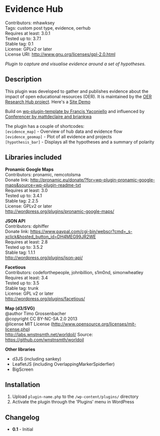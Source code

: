 Evidence Hub 
====
Contributors: mhawksey  
Tags: custom post type, evidence, oerhub   
Requires at least: 3.0.1  
Tested up to: 3.7.1  
Stable tag: 0.1    
License: GPLv2 or later  
License URI: http://www.gnu.org/licenses/gpl-2.0.html  

*Plugin to capture and visualise evidence around a set of hypotheses.*

Description
----

This plugin was developed to gather and publishes evidence about the impact of open educational resources (OER). It is maintained by the [OER Research Hub project](http://oerresearchhub.org/). Here's a [Site Demo](http://sites.hawksey.info/oerhub/)

Build on [wp-plugin-template by Francis Yaconiello](https://github.com/fyaconiello/wp_plugin_template) and influenced by [Conferencer by mattdeclaire and
briankwa](http://wordpress.org/plugins/conferencer/)

The plugin has a couple of shortcodes:  
`[evidence_map]` - Overview of hub data and evidence flow  
`[evidence_geomap]` - Plot of all evidence and projects  
`[hypothesis_bar]` - Displays all the hypotheses and a summary of polarity 


Libraries included
----

**Pronamic Google Maps**  
Contributors: pronamic, remcotolsma   
Donate link: http://pronamic.eu/donate/?for=wp-plugin-pronamic-google-maps&source=wp-plugin-readme-txt  
Requires at least: 3.0  
Tested up to: 3.4.1  
Stable tag: 2.2.5  
License: GPLv2 or later  
http://wordpress.org/plugins/pronamic-google-maps/  

**JSON API**  
Contributors: dphiffer  
Donate link: https://www.paypal.com/cgi-bin/webscr?cmd=_s-xclick&hosted_button_id=DH4MEG99JR2WE  
Requires at least: 2.8  
Tested up to: 3.5.2  
Stable tag: 1.1.1  
http://wordpress.org/plugins/json-api/  

**Facetious**  
Contributors: codeforthepeople, johnbillion, s1m0nd, simonwheatley  
Requires at least: 3.4  
Tested up to: 3.5  
Stable tag: trunk  
License: GPL v2 or later  
http://wordpress.org/plugins/facetious/  

**Map (d3/SVG)**  
@author    		Timo Grossenbacher  
@copyright		CC BY-NC-SA 2.0 2013  
@license		MIT License (http://www.opensource.org/licenses/mit-license.php)  
http://labs.wnstnsmth.net/worldoil/
Source: https://github.com/wnstnsmth/worldoil 

**Other libraries**   
+ d3JS (including sankey)
+ LeafletJS (including OverlappingMarkerSpiderfier)
+ BigScreen


Installation
----

1. Upload `plugin-name.php` to the `/wp-content/plugins/` directory
1. Activate the plugin through the 'Plugins' menu in WordPress

Changelog
----

* **0.1** - Initial

